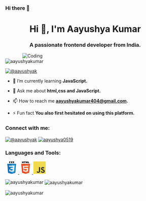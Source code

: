### Hi there 👋
<h1 align="center">Hi 👋, I'm Aayushya Kumar</h1>
<h3 align="center">A passionate frontend developer from India.</h3>
<img align="right" alt="Coding" width="450" src="https://globaleducation.s3.ap-south-1.amazonaws.com/globaledu/gif/front-end-development.gif">

<p align="left"> <img src="https://komarev.com/ghpvc/?username=aayushyakumar&label=Profile%20views&color=0e75b6&style=flat" alt="aayushyakumar" /> </p>

<p align="left"> <a href="https://twitter.com/@aayushyak" target="blank"><img src="https://img.shields.io/twitter/follow/@aayushyak?logo=twitter&style=for-the-badge" alt="@aayushyak" /></a> </p>

- 🌱 I’m currently learning **JavaScript.**

- 💬 Ask me about **html,css and JavaScript.**

- 📫 How to reach me **aayushyakumar404@gmail.com.**

- ⚡ Fun fact **You also first hesitated on using this platform.**

<h3 align="left">Connect with me:</h3>
<p align="left">
<a href="https://twitter.com/@aayushyak" target="blank"><img align="center" src="https://raw.githubusercontent.com/rahuldkjain/github-profile-readme-generator/master/src/images/icons/Social/twitter.svg" alt="@aayushyak" height="30" width="40" /></a>
<a href="https://instagram.com/@aayushya519" target="blank"><img align="center" src="https://raw.githubusercontent.com/rahuldkjain/github-profile-readme-generator/master/src/images/icons/Social/instagram.svg" alt="aayushya0519" height="30" width="40" /></a>
</p>

<h3 align="left">Languages and Tools:</h3>
<p align="left"> <a href="https://www.w3schools.com/css/" target="_blank" rel="noreferrer"> <img src="https://raw.githubusercontent.com/devicons/devicon/master/icons/css3/css3-original-wordmark.svg" alt="css3" width="40" height="40"/> </a> <a href="https://www.w3.org/html/" target="_blank" rel="noreferrer"> <img src="https://raw.githubusercontent.com/devicons/devicon/master/icons/html5/html5-original-wordmark.svg" alt="html5" width="40" height="40"/> </a> <a href="https://developer.mozilla.org/en-US/docs/Web/JavaScript" target="_blank" rel="noreferrer"> <img src="https://raw.githubusercontent.com/devicons/devicon/master/icons/javascript/javascript-original.svg" alt="javascript" width="40" height="40"/> </a> </p>

<p><img align="left" src="https://github-readme-stats.vercel.app/api/top-langs?username=aayushyakumar&show_icons=true&locale=en&layout=compact" alt="aayushyakumar" /></p>

<p>&nbsp;<img align="center" src="https://github-readme-stats.vercel.app/api?username=aayushyakumar&show_icons=true&locale=en" alt="aayushyakumar" /></p>

<p><img align="center" src="https://github-readme-streak-stats.herokuapp.com/?user=aayushyakumar&" alt="aayushyakumar" /></p>

